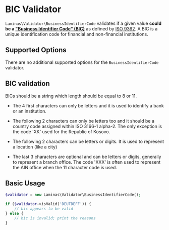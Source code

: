 # BIC Validator

`Laminas\Validator\BusinessIdentifierCode` validates if a given value **could be a ["Business Identifier Code" (BIC)](https://www.swift.com/standards/data-standards/bic)** as defined by [ISO 9362](https://wikipedia.org/wiki/ISO_9362).
A BIC is a unique identification code for financial and non-financial institutions.

## Supported Options

There are no additional supported options for the `BusinessIdentifierCode` validator.

## BIC validation

BICs should be a string which length should be equal to 8 or 11.

- The 4 first characters can only be letters and it is used to identify a bank or an institution.

- The following 2 characters can only be letters too and it should be a country code assigned within ISO 3166-1 alpha-2.
  The only exception is the code 'XK' used for the Republic of Kosovo.

- The following 2 characters can be letters or digits. It is used to represent a location (like a city)

- The last 3 characters are optional and can be letters or digits, generally to represent a branch office.
  The code 'XXX' is often used to represent the AIN office when the 11 character code is used.

## Basic Usage

```php
$validator = new Laminas\Validator\BusinessIdentifierCode();

if ($validator->isValid('DEUTDEFF')) {
    // bic appears to be valid
} else {
    // bic is invalid; print the reasons
}
```
